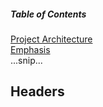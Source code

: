 ##### Table of Contents  
[Project Architecture](#project-architecture)  
[Emphasis](#emphasis)  
...snip...    
<a name="headers"/>































































## Headers
